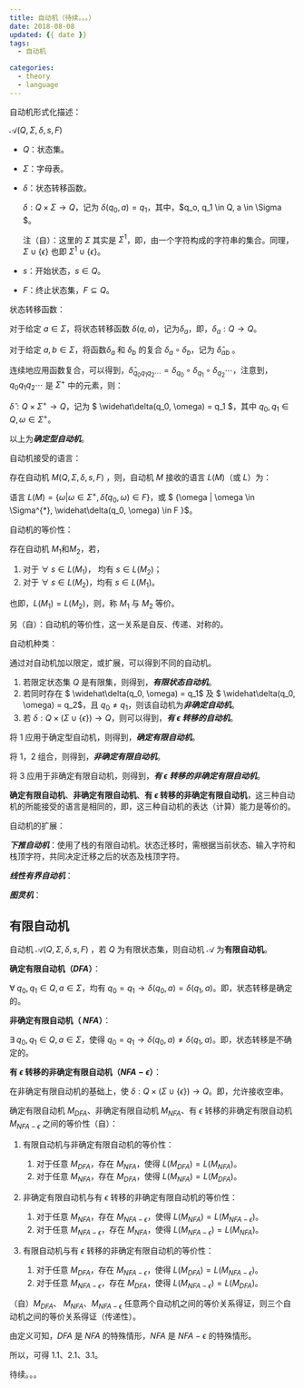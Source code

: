 ```yaml
---
title: 自动机（待续。。。）
date: 2018-08-08
updated: {{ date }}
tags:
  - 自动机

categories: 
  - theory
  - language
---
```


自动机形式化描述：

$\mathcal  {A} (Q, \Sigma, \delta, s, F)$ 

- $Q$：状态集。

- $\Sigma$：字母表。

- $\delta$：状态转移函数。

  $\delta : Q \times \Sigma \rightarrow Q$，记为 $\delta(q_0, a) = q_1$，其中，$q_o, q_1 \in Q, a \in \Sigma $。

  注（自）：这里的 $\Sigma$ 其实是 $\Sigma^{1}$，即，由一个字符构成的字符串的集合。同理，$\Sigma \cup \{\epsilon\}$ 也即 $\Sigma^{1} \cup \{\epsilon\}$。

- $s$：开始状态，$s \in Q$。

- $F$：终止状态集，$F \subseteq Q$。




状态转移函数：

对于给定 $a \in \Sigma$，将状态转移函数 $\delta(q, a)$，记为$\delta_a$，即，$\delta_a : Q \rightarrow Q$。

对于给定 $a, b \in \Sigma$，将函数$\delta_a$ 和 $\delta_b$ 的复合 $\delta_a \circ \delta_b$，记为 $\widehat\delta_{ab}$ 。

连续地应用函数复合，可以得到，$\widehat\delta_{q_0q_1q_2 \cdots} = \delta_{q_0} \circ \delta_{q_1}  \circ \delta_{q_2} \cdots$，注意到，$q_0q_1q_2 \cdots$ 是 $\Sigma^{+}$ 中的元素，则：

$\widehat\delta : Q \times \Sigma^{+} \rightarrow Q$，记为 $ \widehat\delta(q_0, \omega) =   q_1 $，其中 $q_0, q_1 \in Q, \omega \in \Sigma^{+}$。

以上为***确定型自动机***。



自动机接受的语言：

存在自动机 $M(Q, \Sigma, \delta, s, F)$ ，则，自动机 $M$ 接收的语言 $L(M)$（或 $L$）为：

语言 $L(M) = \{\omega | \omega \in \Sigma^{+}, \widehat\delta(q_0, \omega) \in F \}$，或 $ \{\omega | \omega \in \Sigma^{*}, \widehat\delta(q_0, \omega) \in F \}$。



自动机的等价性：

存在自动机 $M_1$和$M_2$，若，

1. 对于 $\forall \; s \in L(M_1)$， 均有 $s \in L(M_2)$；
2. 对于 $\forall \; s \in L(M_2)$，均有 $s \in L(M_1)$。

也即，$L(M_1) = L(M_2)$，则，称 $M_1$ 与 $M_2$ 等价。

另（自）：自动机的等价性，这一关系是自反、传递、对称的。



自动机种类：

通过对自动机加以限定，或扩展，可以得到不同的自动机。

1. 若限定状态集 $Q$ 是有限集，则得到，***有限状态自动机***。
2. 若同时存在 $ \widehat\delta(q_0, \omega) =   q_1$ 及 $ \widehat\delta(q_0, \omega) =   q_2$，且 $q_0 \neq q_1$，则该自动机为***非确定自动机***。
3. 若 $\delta : Q \times (\Sigma \cup \{ \epsilon \}) \rightarrow Q$，则可以得到，***有 $\epsilon$ 转移的自动机***。

将 1 应用于确定型自动机，则得到，***确定有限自动机***。

将 1，2 组合，则得到，***非确定有限自动机***。

将 3 应用于非确定有限自动机，则得到，***有 $\epsilon$ 转移的非确定有限自动机***。

**确定有限自动机**、**非确定有限自动机**、**有 $\epsilon$ 转移的非确定有限自动机**，这三种自动机的所能接受的语言是相同的，即，这三种自动机的表达（计算）能力是等价的。



自动机的扩展：

***下推自动机***：使用了栈的有限自动机。状态迁移时，需根据当前状态、输入字符和栈顶字符，共同决定迁移之后的状态及栈顶字符。

***线性有界自动机***：

***图灵机***：



## 有限自动机

自动机 $\mathcal  {A} (Q, \Sigma, \delta, s, F)$ ，若 $Q$ 为有限状态集，则自动机 $\mathcal  {A}$ 为**有限自动机**。

**确定有限自动机（$DFA$）**：

$\forall \; q_0, q_1 \in Q, a \in \Sigma$，均有 $q_0 = q_1 \rightarrow  \delta(q_0, a)  = \delta(q_1, a)$。即，状态转移是确定的。

**非确定有限自动机（ $NFA$）**：

$\exists \; q_0, q_1 \in Q, a \in \Sigma$，使得 $q_0 = q_1 \rightarrow  \delta(q_0, a)  \neq   \delta(q_1, a)$。即，状态转移是不确定的。

**有 $\epsilon$ 转移的非确定有限自动机（$NFA-\epsilon$）**：

在非确定有限自动机的基础上，使 $\delta : Q \times (\Sigma \cup \{ \epsilon \}) \rightarrow Q$。即，允许接收空串。



确定有限自动机 $M_{DFA}$、非确定有限自动机 $M_{NFA}$、有 $\epsilon$ 转移的非确定有限自动机 $M_{NFA-\epsilon}$ 之间的等价性（自）：

1. 有限自动机与非确定有限自动机的等价性：

   1. 对于任意 $M_{DFA}$，存在 $M_{NFA}$，使得 $L(M_{DFA}) = L(M_{NFA})$。
   2. 对于任意 $M_{NFA}$，存在 $M_{DFA}$，使得 $L(M_{NFA}) = L(M_{DFA})$。

2. 非确定有限自动机与有 $\epsilon$ 转移的非确定有限自动机的等价性：

   1. 对于任意 $M_{NFA}$，存在 $M_{NFA-\epsilon}$，使得 $L(M_{NFA}) = L(M_{NFA-\epsilon})$。
   2. 对于任意 $M_{NFA-\epsilon}$，存在 $M_{NFA}$，使得 $L(M_{NFA-\epsilon}) = L(M_{NFA})$。

3. 有限自动机与有 $\epsilon$ 转移的非确定有限自动机的等价性：

   1. 对于任意 $M_{DFA}$，存在 $M_{NFA-\epsilon}$，使得 $L(M_{DFA}) = L(M_{NFA-\epsilon})$。
   2. 对于任意 $M_{NFA-\epsilon}$，存在 $M_{DFA}$，使得 $L(M_{NFA-\epsilon}) = L(M_{DFA})$。




（自）$M_{DFA}$、 $M_{NFA}$、$M_{NFA-\epsilon}$ 任意两个自动机之间的等价关系得证，则三个自动机之间的等价关系得证（传递性）。



由定义可知，$DFA$ 是 $NFA$ 的特殊情形，$NFA$ 是 $NFA-\epsilon$ 的特殊情形。

所以，可得 1.1、2.1、3.1。

待续。。。


<!-- 对于 1.2 ，对于任意 $M_{DFA}​$，均可构造 一个  -->









